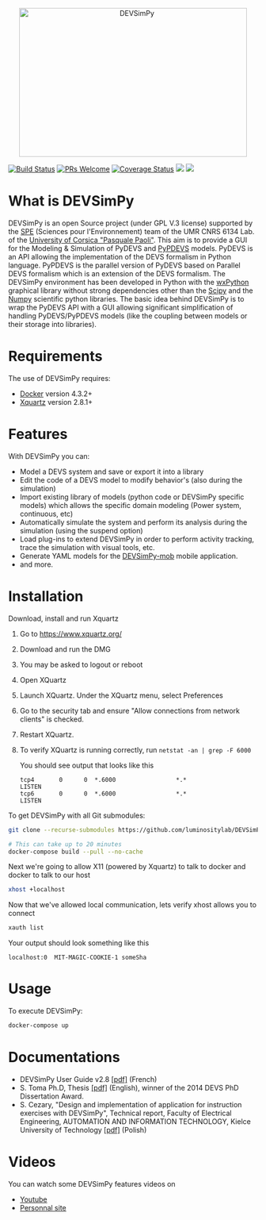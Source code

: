 <p align="center">
<img width="460" height="300" src="https://github.com/capocchi/DEVSimPy/blob/version-4.0/splash/splash.png" alt='DEVSimPy'>
</p>

[![Build Status](https://travis-ci.org/capocchi/DEVSimPy.svg?branch=master)](https://travis-ci.org/capocchi/DEVSimPy)
[![PRs Welcome](https://img.shields.io/badge/PRs-welcome-brightgreen.svg?style=flat-square)](http://makeapullrequest.com)
[![Coverage Status](https://coveralls.io/repos/github/capocchi/DEVSimPy/badge.svg?branch=master)](https://coveralls.io/github/capocchi/DEVSimPy?branch=master)
<a href="https://codeclimate.com/github/capocchi/DEVSimPy/maintainability"><img src="https://api.codeclimate.com/v1/badges/f5c94ecbfb6a3c8986be/maintainability" /></a>
<a href="https://codeclimate.com/github/capocchi/DEVSimPy/test_coverage"><img src="https://api.codeclimate.com/v1/badges/f5c94ecbfb6a3c8986be/test_coverage" /></a>

# What is DEVSimPy
DEVSimPy is an open Source project (under GPL V.3 license) supported by the [SPE](http://http://spe.univ-corse.fr/) (Sciences pour l'Environnement) team of the UMR CNRS 6134 Lab. of the [University of Corsica "Pasquale Paoli"](http://univ-corse.fr). This aim is to provide a GUI for the Modeling & Simulation of PyDEVS and [PyPDEVS](http://msdl.cs.mcgill.ca/projects/DEVS/PythonPDEVS) models. PyDEVS is an API allowing the implementation of the DEVS formalism in Python language. PyPDEVS is the parallel version of PyDEVS based on Parallel DEVS formalism which is an extension of the DEVS formalism.
 The DEVSimPy environment has been developed in Python with the [wxPython](http://www.wxpython.org) graphical library without
strong dependencies other than the [Scipy](http://www.scipy.org) and the [Numpy](http://www.numpy.org) scientific python libraries. The basic idea behind DEVSimPy is to wrap the PyDEVS API with a GUI allowing significant simplification of handling PyDEVS/PyPDEVS models (like the coupling between models or their storage into libraries).

# Requirements
The use of DEVSimPy requires:

- [Docker](https://www.docker.com/) version 4.3.2+
- [Xquartz](https://www.xquartz.org/) version 2.8.1+

# Features
With DEVSimPy you can:

- Model a DEVS system and save or export it into a library
- Edit the code of a DEVS model to modify behavior's (also during the simulation)
- Import existing library of models (python code or DEVSimPy specific models) which allows the specific domain modeling (Power system, continuous, etc)
- Automatically simulate the system and perform its analysis during the simulation (using the suspend option)
- Load plug-ins to extend DEVSimPy in order to perform activity tracking, trace the simulation with visual tools, etc.
- Generate YAML models for the [DEVSimPy-mob](https://github.com/capocchi/DEVSimPy_mob) mobile application.
- and more.

# Installation

Download, install and run Xquartz
 1. Go to https://www.xquartz.org/
 2. Download and run the DMG
 3. You may be asked to logout or reboot
 4. Open XQuartz
 5. Launch XQuartz. Under the XQuartz menu, select Preferences
 6. Go to the security tab and ensure "Allow connections from network clients" is checked.
 7. Restart XQuartz.
 8. To verify XQuartz is running correctly, run
    ```netstat -an | grep -F 6000```

    You should see output that looks like this
    ```
    tcp4       0      0  *.6000                 *.*                    LISTEN
    tcp6       0      0  *.6000                 *.*                    LISTEN
    ```

To get DEVSimPy with all Git submodules:
```sh
git clone --recurse-submodules https://github.com/luminositylab/DEVSimPy.git

# This can take up to 20 minutes
docker-compose build --pull --no-cache
```
Next we're going to allow X11 (powered by Xquartz) to talk to docker and docker to talk to our host

```sh
xhost +localhost
```

Now that we've allowed local communication, lets verify xhost allows you to connect

```sh
xauth list
```

Your output should look something like this
```
localhost:0  MIT-MAGIC-COOKIE-1 someSha
```

# Usage
To execute DEVSimPy:
```sh
docker-compose up
```

# Documentations
 - DEVSimPy User Guide v2.8 [[pdf]](http://portailweb.universita.corsica/stockage_public/portail/baaaaaes/files/DEVSimPy_guide_utilisateur.pdf) (French)
 - S. Toma Ph.D, Thesis [[pdf]](https://hal.archives-ouvertes.fr/tel-01141844/document) (English), winner of the 2014 DEVS PhD Dissertation Award.
 - S. Cezary, "Design and implementation of application for instruction exercises with DEVSimPy", Technical report, Faculty of Electrical Engineering, AUTOMATION AND INFORMATION TECHNOLOGY, Kielce University of Technology [[pdf]](http://portailweb.universita.corsica/stockage_public/portail/baaaaaes/files/report_Cezary.pdf) (Polish)

# Videos
You can watch some DEVSimPy features videos on
- [Youtube](https://www.youtube.com/results?search_query=devsimpy)
- [Personnal site](https://capocchi-l.universita.corsica/article.php?id_art=3261&id_rub=647&id_menu=0&id_cat=0&id_site=58&lang=en)

